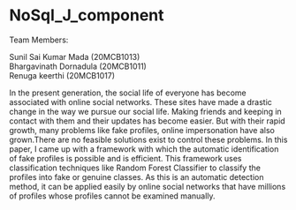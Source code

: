 # NoSql_J_component

Team Members:

Sunil Sai Kumar Mada (20MCB1013)                                 
Bhargavinath Dornadula (20MCB1011)                                 
Renuga keerthi (20MCB1017)

In  the  present  generation,  the  social  life  of everyone has become associated with online social networks. These sites have made a drastic change in the way we pursue our  social  life.  Making  friends  and  keeping  in  contact  with them  and  their  updates  has  become  easier.  But  with  their rapid   growth,   many   problems   like   fake   profiles,   online impersonation   have   also   grown.There   are   no   feasible solutions exist to control these problems. In this paper, I came up with a framework with which the automatic identification of fake profiles is possible and is efficient. This framework uses classification  techniques  like  Random  Forest  Classifier  to classify the profiles into fake or genuine classes. As this is an automatic detection method, it can be applied easily by online social networks that have  millions of profiles whose profiles cannot be examined manually.
